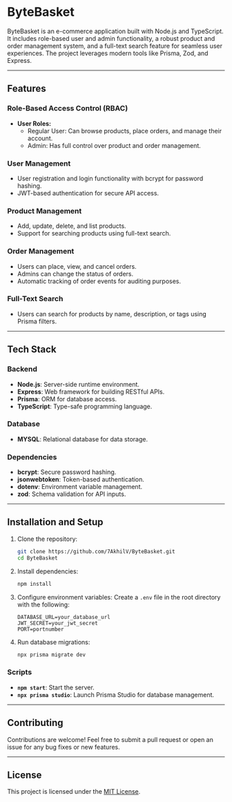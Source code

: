 # ByteBasket

ByteBasket is an e-commerce application built with Node.js and TypeScript. It includes role-based user and admin functionality, a robust product and order management system, and a full-text search feature for seamless user experiences. The project leverages modern tools like Prisma, Zod, and Express.

---

## Features

### Role-Based Access Control (RBAC)
- **User Roles:**
  - Regular User: Can browse products, place orders, and manage their account.
  - Admin: Has full control over product and order management.

### User Management
- User registration and login functionality with bcrypt for password hashing.
- JWT-based authentication for secure API access.

### Product Management
- Add, update, delete, and list products.
- Support for searching products using full-text search.

### Order Management
- Users can place, view, and cancel orders.
- Admins can change the status of orders.
- Automatic tracking of order events for auditing purposes.

### Full-Text Search
- Users can search for products by name, description, or tags using Prisma filters.

---

## Tech Stack

### Backend
- **Node.js**: Server-side runtime environment.
- **Express**: Web framework for building RESTful APIs.
- **Prisma**: ORM for database access.
- **TypeScript**: Type-safe programming language.

### Database
- **MYSQL**: Relational database for data storage.

### Dependencies
- **bcrypt**: Secure password hashing.
- **jsonwebtoken**: Token-based authentication.
- **dotenv**: Environment variable management.
- **zod**: Schema validation for API inputs.

---

## Installation and Setup

1. Clone the repository:
   ```bash
   git clone https://github.com/7AkhilV/ByteBasket.git
   cd ByteBasket
   ```

2. Install dependencies:
   ```bash
   npm install
   ```

3. Configure environment variables:
   Create a `.env` file in the root directory with the following:
   ```env
   DATABASE_URL=your_database_url
   JWT_SECRET=your_jwt_secret
   PORT=portnumber
   ```

4. Run database migrations:
   ```bash
   npx prisma migrate dev
   ```



### Scripts
- **`npm start`**: Start the server.
- **`npx prisma studio`**: Launch Prisma Studio for database management.

---

## Contributing
Contributions are welcome! Feel free to submit a pull request or open an issue for any bug fixes or new features.

---

## License
This project is licensed under the [MIT License](LICENSE).

